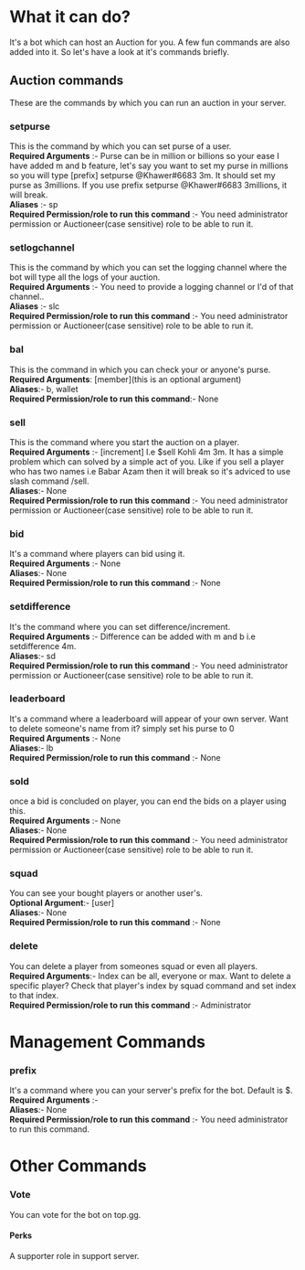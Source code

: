 # What it can do?
It's a bot which can host an Auction for you. A few fun commands are also added into it. So let's have a look at it's commands briefly.
## Auction commands
These are the commands by which you can run an auction in your server.
### setpurse
This is the command by which you can set purse of a user.
<br>**Required Arguments** :- <user> <purse>
Purse can be in million or billions so your ease I have added m and b feature, let's say you want to set my purse in millions so you will type [prefix] setpurse @Khawer#6683 3m. It should set my purse as 3millions. If you use prefix setpurse @Khawer#6683 3millions, it will break.
<br>**Aliases** :- sp
<br>**Required Permission/role to run this command** :- You need administrator permission or Auctioneer(case sensitive) role to be able to run it.
### setlogchannel
This is the command by which you can set the logging channel where the bot will type all the logs of your auction.
<br>**Required Arguments** :- <channel>
You need to provide a logging channel or I'd of that channel..
<br>**Aliases** :- slc
<br>**Required Permission/role to run this command** :- You need administrator permission or Auctioneer(case sensitive) role to be able to run it.
### bal
This is the command in which you can check your or anyone's purse.
<br>**Required Arguments**: [member](this is an optional argument)
<br>**Aliases**:- b, wallet
<br>**Required Permission/role to run this command**:- None
### sell
This is the command where you start the auction on a player.
<br>**Required Arguments** :- <player to sell> <baseprice> [increment] 
I.e $sell Kohli 4m 3m. It has a simple problem which can solved by a simple act of you. Like if you sell a player who has two names i.e Babar Azam then it will break so it's adviced to use slash command /sell.
<br>**Aliases**:- None
<br>**Required Permission/role to run this command** :- You need administrator permission or Auctioneer(case sensitive) role to be able to run it.
### bid
It's a command where players can bid using it.
<br>**Required Arguments** :- None
<br>**Aliases**:- None
<br>**Required Permission/role to run this command** :- None
### setdifference
It's the command where you can set difference/increment.
<br>**Required Arguments** :- <difference>
Difference can be added with m and b i.e setdifference 4m.
<br>**Aliases**:- sd
<br>**Required Permission/role to run this command** :- You need administrator permission or Auctioneer(case sensitive) role to be able to run it.
### leaderboard
It's a command where a leaderboard will appear of your own server. Want to delete someone's name from it? simply set his purse to 0
<br>**Required Arguments** :- None
<br>**Aliases**:- lb
<br>**Required Permission/role to run this command** :- None
### sold
once a bid is concluded on player, you can end the bids on a player using this.
<br>**Required Arguments** :- None
<br>**Aliases**:- None
<br>**Required Permission/role to run this command** :- You need administrator permission or Auctioneer(case sensitive) role to be able to run it.
### squad
You can see your bought players or another user's.
<br>**Optional Argument**:- [user]
<br>**Aliases**:- None
<br>**Required Permission/role to run this command** :- None
### delete
You can delete a player from someones squad or even all players.
<br>**Required Arguments**:-<player><index>
Index can be all, everyone or max. Want to delete a specific player? Check that player's index by squad command and set index to that index.
<br>**Required Permission/role to run this command** :- Administrator

# Management Commands

### prefix
It's a command where you can your server's prefix for the bot. Default is $.
<br>**Required Arguments** :- <prefix>
<br>**Aliases**:- None
<br>**Required Permission/role to run this command** :- You need administrator to run this command.
# Other Commands
### Vote
You can vote for the bot on top.gg.
#### Perks 
A supporter role in support server.
